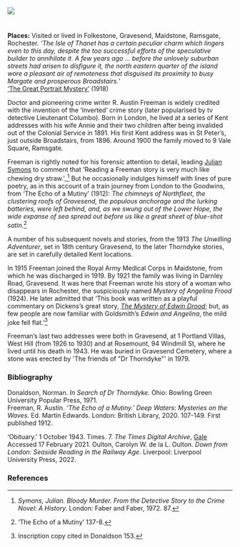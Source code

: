 <a href="https://dev.visual-essays.app"><img src="https://dev-visual-essays.netlify.app/images/ve-button.png"></a> 
<param ve-config title=" R. Austin Freeman (1862-1943)" author="Carolyn Oulton" layout="vtl" banner="https://upload.wikimedia.org/wikipedia/commons/1/18/College_Road%2C_Maidstone%2C_1866.jpg">

<param ve-entity eid="Q375314" aliases="Folkestone">
<param ve-entity eid="Q676689" aliases="Gravesend">
<param ve-entity eid="Q213180" aliases="Maidstone">
<param ve-entity eid="Q736439" aliases="Ramsgate">
<param ve-entity eid="Q507517" aliases="Rochester">
<param ve-entity eid="Q590422" aliases="The Isle of Thanet">
<param ve-entity eid="Q618045" aliases="Margate">
<param ve-entity eid="Q922739" aliases="Broadstairs">
<param ve-entity eid="Q7595373" aliases="St Peter’s">
<param ve-entity eid="Q107339017" aliases="9 Vale Square">
<param ve-entity eid="Q838965" aliases="Northfleet">
<param ve-entity eid="Q107339038" aliases="Darnley Road">
<param ve-entity eid="Q107339044" aliases="Portland Villas, West Hill">
<param ve-entity eid="Q107339048" aliases=" Rosemount, 94 Windmill St">
<param ve-entity eid="Q107339052" aliases="Gravesend Cemetery">
<param ve-entity eid="Q107339062" aliases="Harbour Inn">
<param ve-entity eid="Q107339066" aliases="The Mariner">
<param ve-entity eid="Q107339071" aliases="The Ship">

#

**Places:** Visited or lived in Folkestone, Gravesend, Maidstone, Ramsgate, Rochester.
_‘The Isle of Thanet has a certain peculiar charm which lingers even to this day, despite the too successful efforts of the speculative builder to annihilate it. A few years ago … before the unlovely suburban streets had arisen to disfigure it, the north eastern quarter of the island wore a pleasant air of remoteness that disguised its proximity to busy Margate and prosperous Broadstairs.’_    
[‘The Great Portrait Mystery’](http://gutenberg.net.au/ebooks05/0500471.txt) (1918)   
<param ve-image url="https://upload.wikimedia.org/wikipedia/commons/c/c3/Isle_of_Thanet_-_Rutupiae.jpg" label="Isle of Thanet" attribution="William Barlow, Public domain, via Wikimedia Commons">
<param ve-image url="https://upload.wikimedia.org/wikipedia/commons/f/f8/The_fort%2C_Margate%2C_England-LCCN2002697071.jpg" label="The Fort, Margate" attribution="Photochrom Print Collection, Public domain, via Wikimedia Commons">
<param ve-image url="https://upload.wikimedia.org/wikipedia/commons/c/cb/Broadstairs.jpg" label="Broadstairs Harbour" attribution="User: (WT-shared) Bh518 at  wts wikivoyage, Public domain, via Wikimedia Commons">
<param ve-map center="Q590422" zoom="10">
<param ve-map center="Q618045" zoom="10">
<param ve-map center="Q922739" zoom="10">

Doctor and pioneering crime writer R. Austin Freeman is widely credited with the invention of the ‘inverted’ crime story (later popularised by tv detective Lieutenant Columbo). Born in London, he lived at a series of Kent addresses with his wife Annie and their two children after being invalided out of the Colonial Service in 1891.
His first Kent address was in St Peter’s, just outside Broadstairs, from 1896. Around 1900 the family moved to 9 Vale Square, Ramsgate.  
<param ve-map center="Q7595373" zoom="10">
<param ve-map center="Q922739" zoom="10">
<param ve-map center="Q107339017" zoom="10">

Freeman is rightly noted for his forensic attention to detail, leading [Julian Symons](/20c/20c-symons-biography) to comment that ‘Reading a Freeman story is very much like chewing dry straw.’_[^ref1] But he occasionally indulges himself with lines of pure poetry, as in this account of a train journey from London to the Goodwins, from ‘The Echo of a Mutiny’ (1912):
_The chimneys of Northfleet, the clustering roofs of Gravesend, the populous anchorage and the lurking batteries, were left behind, and, as we swung out of the Lower Hope, the wide expanse of sea spread out before us like a great sheet of blue-shot satin._[^ref2] 
<param ve-image url="https://upload.wikimedia.org/wikipedia/commons/0/0f/Northfleet_Power_Station2.jpg" label="The chimneys of Northfleet" attribution="Pterre, CC BY-SA 3.0, via Wikimedia Commons">

A number of his subsequent novels and stories, from the 1913 _The Unwilling Adventurer_, set in 18th century Gravesend, to the later Thorndyke stories, are set in carefully detailed Kent locations. 
<param ve-map center="Q676689" zoom="15">

In 1915 Freeman joined the Royal Army Medical Corps in Maidstone, from which he was discharged in 1919. By 1921 the family was living in Darnley Road, Gravesend. It was here that Freeman wrote his story of a woman who disappears in Rochester, the suspiciously named _Mystery of Angelina Frood_ (1924). He later admitted that ‘This book was written as a playful commentary on Dickens’s great story, [_The Mystery of Edwin Drood_](/dickens/edwin-drood-curated-walk); but, as few people are now familiar with Goldsmith’s _Edwin and Angelina_, the mild joke fell flat.’[^ref3] 
<param ve-image url="https://upload.wikimedia.org/wikipedia/commons/f/f5/The_History_of_the_Maidstone_Companies%2C_Royal_Army_Medical_Corps_%28Volunteers%29_-_by_Frederick_J._Wood_%281907%29_%2814598183990%29.jpg" label="The History of the Maidstone Companies, Royal Army Medical Corps (Volunteers) - by Frederick J. Wood (1907)" attribution="Internet Archive Book Images, No restrictions, via Wikimedia Commons">
<param ve-image url="https://upload.wikimedia.org/wikipedia/commons/5/59/Gravesend_Clock_Tower_postcard.jpg" label="Gravesend Clock Tower Postcard, 7 august 1907" attribution="Unknown author, Public domain, via Wikimedia Commons">
<param ve-map center="Q213180" zoom="12">
<param ve-map center="Q107339038" zoom="12">
<param ve-map center="Q507517" zoom="12">

Freeman’s last two addresses were both in Gravesend, at 1 Portland Villas, West Hill (from 1926 to 1930) and at Rosemount, 94 Windmill St, where he lived until his death in 1943. He was buried in Gravesend Cemetery, where a stone was erected by 'The friends of "Dr Thorndyke"' in 1979.
<param ve-map center="Q107339044" zoom="15">
<param ve-map center="Q107339048" zoom="15">
<param ve-map center="Q107339052" zoom="15">



### Bibliography

Donaldson, Norman. _In Search of Dr Thorndyke._ Ohio: Bowling Green University Popular Press, 1971.   
Freeman, R. Austin. _‘The Echo of a Mutiny.’ Deep Waters: Mysteries on the Waves._ Ed. Martin Edwards. London: British Library, 2020. 107-149. First published 1912.   

‘Obituary.’ 1 October 1943. Times. 7. _The Times Digital Archive_, [Gale](link.gale.com/apps/doc/CS119618881/GDCS?u=ccc_uni&sid=GDCS&xid=c53573ce.) Accessed 17 February 2021.
Oulton, Carolyn W. de la L. Oulton. _Down from London: Seaside Reading in the Railway Age_. Liverpool: Liverpool University Press, 2022.

### References

[^ref1]:   _Symons, Julian. Bloody Murder. From the Detective Story to the Crime Novel: A History._ London: Faber and Faber, 1972. 87.
[^ref2]:  ‘The Echo of a Mutiny’ 137-8.  
[^ref3]:  Inscription copy cited in Donaldson 153.     

